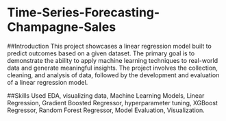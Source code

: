 # Time-Series-Forecasting-Champagne-Sales
##Introduction
This project showcases a linear regression model built to predict outcomes based on a given dataset. The primary goal is to demonstrate the ability to apply machine learning techniques to real-world data and generate meaningful insights. The project involves the collection, cleaning, and analysis of data, followed by the development and evaluation of a linear regression model.

##Skills Used
EDA, visualizing data, Machine Learning Models, Linear Regression, Gradient Boosted Regressor, hyperparameter tuning, XGBoost Regressor, Random Forest Regressor, Model Evaluation, Visualization.

